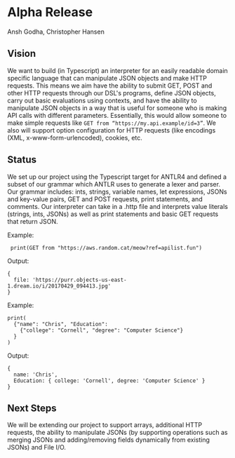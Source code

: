# Alpha Release

Ansh Godha, Christopher Hansen

## Vision

We want to build (in Typescript) an interpreter for an easily readable domain specific language that can manipulate JSON objects and make HTTP requests. This means we aim have the ability to submit GET, POST and other HTTP requests through our DSL's programs, define JSON objects, carry out basic evaluations using contexts, and have the ability to manipulate JSON objects in a way that is useful for someone who is making API calls with different parameters. Essentially, this would allow someone to make simple requests like ` GET from “https://my.api.example/id=3” `. We also will support option configuration for HTTP requests (like encodings (XML, x-www-form-urlencoded), cookies, etc.

## Status

We set up our project using the Typescript target for ANTLR4 and defined a subset of our grammar which ANTLR uses to generate a lexer and parser. Our grammar includes: ints, strings, variable names, let expressions, JSONs and key-value pairs, GET and POST requests, print statements, and comments. Our interpreter can take in a .http file and interprets value literals (strings, ints, JSONs) as well as print statements and basic GET requests that return JSON.

Example:

```[javscript]
 print(GET from "https://aws.random.cat/meow?ref=apilist.fun")
```

Output:

```[javscript]
{
  file: 'https://purr.objects-us-east-1.dream.io/i/20170429_094413.jpg'
}
```

Example:

```[javascript]
print(
  {"name": "Chris", "Education":
    {"college": "Cornell", "degree": "Computer Science"}
  }
)
```

Output:

```[javascript]
{
  name: 'Chris',
  Education: { college: 'Cornell', degree: 'Computer Science' }
}
```

## Next Steps

We will be extending our project to support arrays, additional HTTP requests, the ability to manipulate JSONs (by supporting operations such as merging JSONs and adding/removing fields dynamically from existing JSONs) and File I/O.
